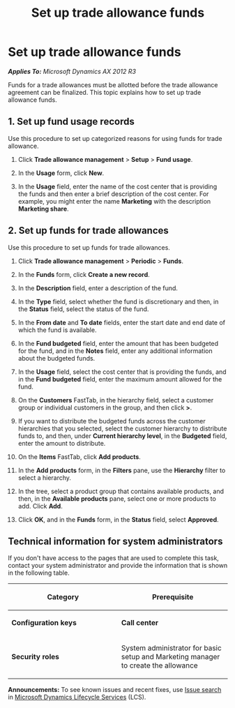 ﻿---
title: Set up trade allowance funds
TOCTitle: Set up trade allowance funds
ms:assetid: daad2d1f-d1c6-4fc7-ae42-d04fbbb7c8a4
ms:mtpsurl: https://technet.microsoft.com/en-us/library/Dn497835(v=AX.60)
ms:contentKeyID: 62500054
ms.date: 06/10/2014
mtps_version: v=AX.60
f1_keywords:
- Forms.TAMPromotionParameters
- Forms.TAMPromotionPeriod
---

# Set up trade allowance funds 


_**Applies To:** Microsoft Dynamics AX 2012 R3_

Funds for a trade allowances must be allotted before the trade allowance agreement can be finalized. This topic explains how to set up trade allowance funds.

## 1\. Set up fund usage records

Use this procedure to set up categorized reasons for using funds for trade allowance.

1.  Click **Trade allowance management** \> **Setup** \> **Fund usage**.

2.  In the **Usage** form, click **New**.

3.  In the **Usage** field, enter the name of the cost center that is providing the funds and then enter a brief description of the cost center. For example, you might enter the name **Marketing** with the description **Marketing share**.

## 2\. Set up funds for trade allowances

Use this procedure to set up funds for trade allowances.

1.  Click **Trade allowance management** \> **Periodic** \> **Funds**.

2.  In the **Funds** form, click **Create a new record**.

3.  In the **Description** field, enter a description of the fund.

4.  In the **Type** field, select whether the fund is discretionary and then, in the **Status** field, select the status of the fund.

5.  In the **From date** and **To date** fields, enter the start date and end date of which the fund is available.

6.  In the **Fund budgeted** field, enter the amount that has been budgeted for the fund, and in the **Notes** field, enter any additional information about the budgeted funds.

7.  In the **Usage** field, select the cost center that is providing the funds, and in the **Fund budgeted** field, enter the maximum amount allowed for the fund.

8.  On the **Customers** FastTab, in the hierarchy field, select a customer group or individual customers in the group, and then click **\>**.

9.  If you want to distribute the budgeted funds across the customer hierarchies that you selected, select the customer hierarchy to distribute funds to, and then, under **Current hierarchy level**, in the **Budgeted** field, enter the amount to distribute.

10. On the **Items** FastTab, click **Add products**.

11. In the **Add products** form, in the **Filters** pane, use the **Hierarchy** filter to select a hierarchy.

12. In the tree, select a product group that contains available products, and then, in the **Available products** pane, select one or more products to add. Click **Add**.

13. Click **OK**, and in the **Funds** form, in the **Status** field, select **Approved**.

## Technical information for system administrators

If you don't have access to the pages that are used to complete this task, contact your system administrator and provide the information that is shown in the following table.

<table>
<colgroup>
<col style="width: 50%" />
<col style="width: 50%" />
</colgroup>
<thead>
<tr class="header">
<th><p>Category</p></th>
<th><p>Prerequisite</p></th>
</tr>
</thead>
<tbody>
<tr class="odd">
<td><p><strong>Configuration keys</strong></p></td>
<td><p><strong>Call center</strong></p></td>
</tr>
<tr class="even">
<td><p><strong>Security roles</strong></p></td>
<td><p>System administrator for basic setup and Marketing manager to create the allowance</p></td>
</tr>
</tbody>
</table>

  
**Announcements:** To see known issues and recent fixes, use [Issue search](http://go.microsoft.com/fwlink/?linkid=389258) in [Microsoft Dynamics Lifecycle Services](http://go.microsoft.com/fwlink/?linkid=306505) (LCS).

